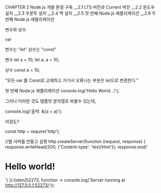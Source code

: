 CHAPTER 2 Node.js 개발 환경 구축
__2.1 LTS 버전과 Current 버전
__2.2 윈도우 설치
__2.3 우분투 설치
__2.4 맥 설치
__2.5 첫 번째 Node.js 애플리케이션
__2.6 두 번째 Node.js 애플리케이션

변수와 상수.

var

변수는 "let"
상수는 "const"

변수
let a = 10;
let a;
a = 10;

상수
const a = 10;

"모든 var 를  Const로 교체하고
거기서 오류나는 부분은 let으로 변경한다."


첫 번쨰 Node.js 애플리케이션
console.log('Hello World...!');

그러나 이러한 것도 템플릿 문자열로 바꿀수 있는데,

console.log('출력: &{a + a}');

이정도?

const http = require('http');

//웹 서버를 만들고 실행
http.createServer(function (request, response) {
  response.writeHead(200, {'Content-type': 'text/html'});
  response.end('<h1> Hello world!</h1>')
}).listen(52273, function ->
  console.log('Server running at http://127.0.0.1:52273/'));
